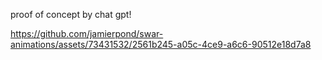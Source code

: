 proof of concept by chat gpt!

https://github.com/jamierpond/swar-animations/assets/73431532/2561b245-a05c-4ce9-a6c6-90512e18d7a8

